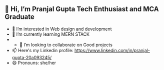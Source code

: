## 👋 Hi, I’m Pranjal Gupta Tech Enthusiast and MCA Graduate
- 👀 I’m interested in Web design and development
- 🌱 I’m currently learning MERN STACK
- - 💞️ I’m looking to collaborate on Good projects
- 📫 Here's my Linkedin profile: https://www.linkedin.com/in/pranjal-gupta-20a093245/
- 😄 Pronouns: she/her


<!---
Pranjal-gpt/Pranjal-gpt is a ✨ special ✨ repository because its `README.md` (this file) appears on your GitHub profile.
You can click the Preview link to take a look at your changes.
--->
